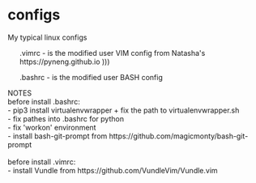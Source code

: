 # configs
My typical linux configs</br>
<ul> .vimrc - is the modified user VIM config from Natasha's https://pyneng.github.io ))) </ul>
<ul> .bashrc - is the modified user BASH config  </ul>
NOTES</br>
before install .bashrc:</br>
- pip3 install virtualenvwrapper + fix the path to virtualenvwrapper.sh</br>
- fix pathes into .bashrc for python</br>
- fix 'workon' environment</br>
- install bash-git-prompt from https://github.com/magicmonty/bash-git-prompt</br>
</br>
before install .vimrc:</br>
- install Vundle from  https://github.com/VundleVim/Vundle.vim</br>

